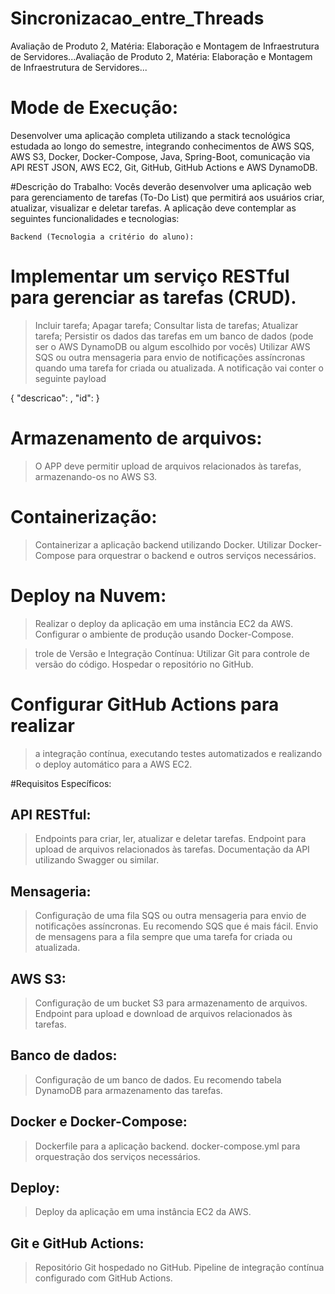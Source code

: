  # Sincronizacao_entre_Threads
Avaliação de Produto 2, Matéria: Elaboração e Montagem de Infraestrutura de Servidores...Avaliação de Produto 2, Matéria: Elaboração e Montagem de Infraestrutura de Servidores...

 # Mode de Execução:
Desenvolver uma aplicação completa utilizando a stack tecnológica estudada ao longo do semestre, integrando conhecimentos de AWS SQS, AWS S3, Docker, Docker-Compose, Java, Spring-Boot, comunicação via API REST JSON, AWS EC2, Git, GitHub, GitHub Actions e AWS DynamoDB.

#Descrição do Trabalho:
Vocês deverão desenvolver uma aplicação web para gerenciamento de tarefas (To-Do List) que permitirá aos usuários criar, atualizar, visualizar e deletar tarefas. A aplicação deve contemplar as seguintes funcionalidades e tecnologias:

    Backend (Tecnologia a critério do aluno):

  # Implementar um serviço RESTful para gerenciar as tarefas (CRUD).
 > Incluir tarefa;
 > Apagar tarefa;
 > Consultar lista de tarefas;
 > Atualizar tarefa;
 > Persistir os dados das tarefas em um banco de dados (pode ser o AWS DynamoDB ou algum escolhido por vocês)
 > Utilizar AWS SQS ou outra mensageria para envio de notificações assíncronas quando uma tarefa for criada ou atualizada. A notificação vai conter o seguinte payload

{
    "descricao": <DESCRICAO DA TAREFA>, 
    "id": <ID DA TAREFA> 
}
 # Armazenamento de arquivos:
 > O APP deve permitir upload de arquivos relacionados às tarefas, armazenando-os no AWS S3.

 # Containerização:
 > Containerizar a aplicação backend utilizando Docker.
 > Utilizar Docker-Compose para orquestrar o backend e outros serviços necessários.

 # Deploy na Nuvem:
 > Realizar o deploy da aplicação em uma instância EC2 da AWS.
 > Configurar o ambiente de produção usando Docker-Compose.

 > trole de Versão e Integração Contínua:
 >  Utilizar Git para controle de versão do código.
 > Hospedar o repositório no GitHub.
 # Configurar GitHub Actions para realizar
 > a integração contínua,
 > executando testes automatizados
 > e realizando o deploy automático para a AWS EC2.

  #Requisitos Específicos:
 ## API RESTful:

 > Endpoints para criar, ler, atualizar e deletar tarefas.
 > Endpoint para upload de arquivos relacionados às tarefas.
 > Documentação da API utilizando Swagger ou similar.
 ## Mensageria:

 > Configuração de uma fila SQS ou outra mensageria para envio de notificações assíncronas. Eu recomendo SQS que é mais fácil.
 > Envio de mensagens para a fila sempre que uma tarefa for criada ou atualizada.
 
 ## AWS S3:
 > Configuração de um bucket S3 para armazenamento de arquivos.
 > Endpoint para upload e download de arquivos relacionados às tarefas.

 ## Banco de dados:
 > Configuração de um banco de dados. Eu recomendo tabela DynamoDB para armazenamento das tarefas.

## Docker e Docker-Compose:
 > Dockerfile para a aplicação backend.
 > docker-compose.yml para orquestração dos serviços necessários.

 ## Deploy:
 > Deploy da aplicação em uma instância EC2 da AWS.

 ## Git e GitHub Actions:
 > Repositório Git hospedado no GitHub.
 > Pipeline de integração contínua configurado com GitHub Actions.

